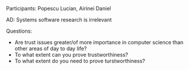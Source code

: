 Participants: Popescu Lucian, Airinei Daniel

AD: Systems software research is irrelevant

Questions:
  * Are trust issues greater/of more importance
in computer science than other areas 
of day to day life? 
  * To what extent can you prove trustworthiness?
  * To what extent do you need to prove turstworthiness?
